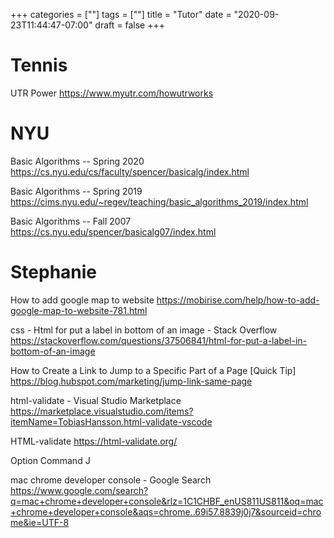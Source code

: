+++
categories = [""]
tags = [""]
title = "Tutor"
date = "2020-09-23T11:44:47-07:00"
draft = false
+++

# Tennis
UTR Power
https://www.myutr.com/howutrworks

# NYU

Basic Algorithms -- Spring 2020
https://cs.nyu.edu/cs/faculty/spencer/basicalg/index.html

Basic Algorithms -- Spring 2019
https://cims.nyu.edu/~regev/teaching/basic_algorithms_2019/index.html

Basic Algorithms -- Fall 2007
https://cs.nyu.edu/spencer/basicalg07/index.html

# Stephanie

How to add google map to website
https://mobirise.com/help/how-to-add-google-map-to-website-781.html

css - Html for put a label in bottom of an image - Stack Overflow
https://stackoverflow.com/questions/37506841/html-for-put-a-label-in-bottom-of-an-image

How to Create a Link to Jump to a Specific Part of a Page [Quick Tip]
https://blog.hubspot.com/marketing/jump-link-same-page

html-validate - Visual Studio Marketplace
https://marketplace.visualstudio.com/items?itemName=TobiasHansson.html-validate-vscode

HTML-validate
https://html-validate.org/

Option Command J

mac chrome developer console - Google Search
https://www.google.com/search?q=mac+chrome+developer+console&rlz=1C1CHBF_enUS811US811&oq=mac+chrome+developer+console&aqs=chrome..69i57.8839j0j7&sourceid=chrome&ie=UTF-8

